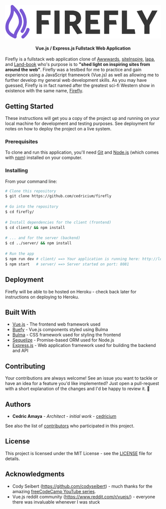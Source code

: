 <p align="center">
  <img src="./client/src/assets/firefly_logo.png" height="108">
</p>
<h4 align="center">Vue.js / Express.js Fullstack Web Application</h4>

Firefly is a fullstack web application clone of [Awwwards](https://www.awwwards.com), [siteInspire](http://www.siteinspire.com), [lapa](https://www.lapa.ninja/), and [Land-book](https://land-book.com/) who's purpose is to **"shed light on inspiring sites from around the web"**. Firefly was a testbed for me to practice and gain experience using a JavaScript framework (Vue.js) as well as allowing me to further develop my general web development skills. As you may have guessed, Firefly is in fact named after the greatest sci-fi Western show in existence with the same name, [Firefly](https://en.wikipedia.org/wiki/Firefly_(TV_series)).

## Getting Started

These instructions will get you a copy of the project up and running on your local machine for development and testing purposes. See deployment for notes on how to deploy the project on a live system.

### Prerequisites

To clone and run this application, you'll need [Git](https://git-scm.com) and [Node.js](https://nodejs.org/en/download/) (which comes with [npm](http://npmjs.com)) installed on your computer.

### Installing

From your command line:

```bash
# Clone this repository
$ git clone https://github.com/cedricium/firefly

# Go into the repository
$ cd firefly/

# Install dependencies for the client (frontend)
$ cd client/ && npm install

# ... and for the server (backend)
$ cd ../server/ && npm install

# Run the app
$ npm run dev # client/ ==> Your application is running here: http://localhost:8080
$ npm start   # server/ ==> Server started on port: 8081
```

## Deployment

Firefly will be able to be hosted on Heroku - check back later for instructions on deploying to Heroku.

## Built With

* [Vue.js](https://vuejs.org/) - The frontend web framework used
* [Buefy](https://buefy.github.io/#/) - Vue.js components styled using Bulma
* [Bulma](https://bulma.io/) - CSS framework used for styling the frontend
* [Sequelize](http://docs.sequelizejs.com/) - Promise-based ORM used for Node.js
* [Express.js](http://expressjs.com/) - Web application framework used for building the backend and API

## Contributing

Your contributions are always welcome! See an issue you want to tackle or have an idea for a feature you'd like implemented? Just open a pull-request with a short explanation of the changes and I'd be happy to review it. :tada:

## Authors

* **Cedric Amaya** - *Architect - initial work* - [cedricium](https://github.com/cedricium)

See also the list of [contributors](https://github.com/cedricium/firefly/contributors) who participated in this project.

## License

This project is licensed under the MIT License - see the [LICENSE](LICENSE) file for details.

## Acknowledgments

* Cody Seibert (https://github.com/codyseibert) - much thanks for the amazing [freeCodeCamp YouTube series](https://www.youtube.com/playlist?list=PLWKjhJtqVAbnadueQ-C5keMQQiQau_i0D).
* Vue.js reddit community (https://www.reddit.com/r/vuejs/) - everyone there was invaluable whenever I was stuck
